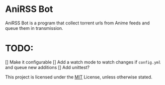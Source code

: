 AniRSS Bot
==========

AniRSS Bot is a program that collect torrent urls from Anime feeds and queue them in transmission.

TODO:
====

[] Make it configurable
[] Add a watch mode to watch changes if `config.yml` and queue new additions
[] Add unittest?

This project is licensed under the [MIT](https://opensource.org/licenses/MIT) License, unless otherwise stated.
